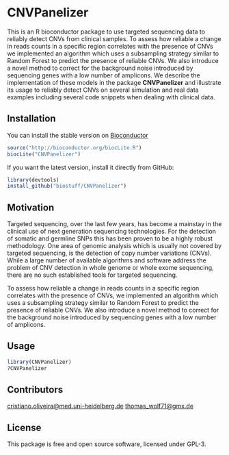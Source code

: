 # CNVPanelizer

This is an R bioconductor package to use targeted sequencing data to reliably
detect CNVs from clinical samples. To assess how reliable a change in reads
counts in a specific region correlates with the presence of CNVs we implemented
an algorithm which uses a subsampling strategy similar to Random Forest to
predict the presence of reliable CNVs. We also introduce a novel method to
correct for the background noise introduced by sequencing genes with a low
number of amplicons. We describe the implementation of these models in the
package <b>CNVPanelizer</b> and illustrate its usage to reliably detect CNVs
on several simulation and real data examples including several code snippets
when dealing with clinical data.

## Installation

You can install the stable version on
[Bioconductor](http://www.bioconductor.org/packages/release/bioc/html/CNVPanelizer.html)

```r
source("http://bioconductor.org/biocLite.R")
biocLite("CNVPanelizer")

```

If you want the latest version, install it directly from GitHub:

```r
library(devtools)
install_github("biostuff/CNVPanelizer")

```
## Motivation

Targeted sequencing, over the last few years, has become a mainstay in the
clinical use of next generation sequencing technologies. For the detection of
somatic and germline SNPs this has been proven to be a highly robust
methodology. One area of genomic analysis which is usually not covered by
targeted sequencing, is the detection of copy number variations (CNVs). While
a large number of available algorithms and software address the problem of CNV
detection in whole genome or whole exome sequencing, there are no such
established tools for targeted sequencing.

To assess how reliable a change in reads counts in a specific region correlates
with the presence of CNVs, we implemented an algorithm which uses a subsampling
strategy similar to Random Forest to predict the presence of reliable CNVs. We
also introduce a novel method to correct for the background noise introduced by
sequencing genes with a low number of amplicons.

## Usage

```r
library(CNVPanelizer)
?CNVPanelizer
```

## Contributors

cristiano.oliveira@med.uni-heidelberg.de
thomas_wolf71@gmx.de

## License

This package is free and open source software, licensed under GPL-3.
